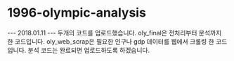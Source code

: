 # 1996-olympic-analysis

--- 2018.01.11 ---
두개의 코드를 업로드했습니다.
oly_final은 전처리부터 분석까지 한 코드입니다.
oly_web_scrap은 필요한 인구나 gdp 데이터를 웹에서 크롤링 한 코드입니다.
분석 코드는 완료되면 업로드하도록 하겠습니다.
